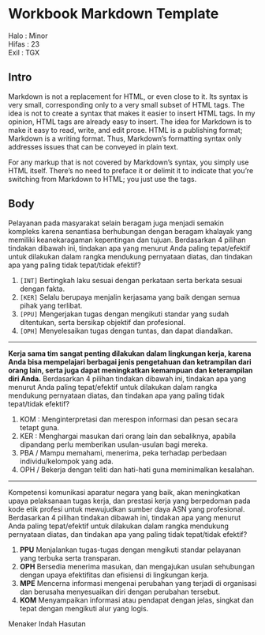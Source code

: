 Workbook Markdown Template
=================

Halo : Minor    
Hifas : 23    
Exil : TGX

## Intro

Markdown is not a replacement for HTML, or even close to it. Its syntax is very small, corresponding only to a very small subset of HTML tags. The idea is not to create a syntax that makes it easier to insert HTML tags. In my opinion, HTML tags are already easy to insert. The idea for Markdown is to make it easy to read, write, and edit prose. HTML is a publishing format; Markdown is a writing format. Thus, Markdown’s formatting syntax only addresses issues that can be conveyed in plain text.

For any markup that is not covered by Markdown’s syntax, you simply use HTML itself. There’s no need to preface it or delimit it to indicate that you’re switching from Markdown to HTML; you just use the tags.

## Body

Pelayanan pada masyarakat selain beragam juga menjadi semakin kompleks karena senantiasa berhubungan dengan beragam khalayak yang memiliki keanekaragaman kepentingan dan tujuan. Berdasarkan 4 pilihan tindakan dibawah ini, tindakan apa yang menurut Anda paling tepat/efektif untuk dilakukan dalam rangka mendukung pernyataan diatas, dan tindakan apa yang paling tidak tepat/tidak efektif?

1. `[INT]` Bertingkah laku sesuai dengan perkataan serta berkata sesuai dengan fakta.
1. `[KER]` Selalu berupaya menjalin kerjasama yang baik dengan semua pihak yang terlibat.
1. `[PPU]` Mengerjakan tugas dengan mengikuti standar yang sudah ditentukan, serta bersikap objektif dan profesional.
1. `[OPH]` Menyelesaikan tugas dengan tuntas, dan dapat diandalkan.

---

**Kerja sama tim sangat penting dilakukan dalam lingkungan kerja, karena Anda bisa mempelajari berbagai jenis pengetahuan dan ketrampilan dari orang lain, serta juga dapat meningkatkan kemampuan dan keterampilan diri Anda.** Berdasarkan 4 pilihan tindakan dibawah ini, tindakan apa yang menurut Anda paling tepat/efektif untuk dilakukan dalam rangka mendukung pernyataan diatas, dan tindakan apa yang paling tidak tepat/tidak efektif?

1. KOM : Menginterpretasi dan merespon informasi dan pesan secara tetapt guna.
2. KER : Menghargai masukan dari orang lain dan sebaliknya, apabila dipandang perlu memberikan usulan-usulan bagi mereka.
3. PBA / Mampu memahami, menerima, peka terhadap perbedaan individu/kelompok yang ada.
4. OPH / Bekerja dengan teliti dan hati-hati guna meminimalkan kesalahan.

---

Kompetensi komunikasi aparatur negara yang baik, akan meningkatkan upaya  pelaksanaan tugas kerja, dan prestasi kerja yang berpedoman pada kode etik profesi untuk mewujudkan sumber daya ASN yang profesional. Berdasarkan 4 pilihan tindakan dibawah ini, tindakan apa yang menurut Anda paling tepat/efektif untuk dilakukan dalam rangka mendukung pernyataan diatas, dan tindakan apa yang paling tidak tepat/tidak efektif?

1.	**PPU** Menjalankan tugas-tugas dengan mengikuti standar pelayanan yang terbuka serta transparan.
1.	**OPH** Bersedia menerima masukan, dan mengajukan usulan sehubungan dengan upaya efektifitas dan efisiensi di lingkungan kerja.
1.	**MPE** Mencerna informasi mengenai perubahan yang terjadi di organisasi dan berusaha menyesuaikan diri dengan perubahan tersebut.
1.	**KOM** Menyampaikan informasi atau pendapat dengan jelas, singkat dan tepat dengan mengikuti alur yang logis.

Menaker
  Indah
  Hasutan

